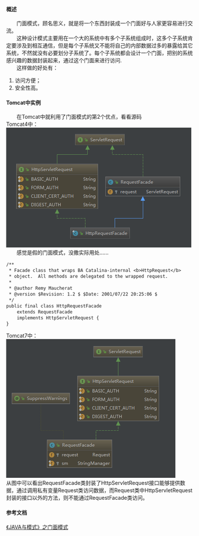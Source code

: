 #### 概述
&emsp;&emsp;门面模式，顾名思义，就是将一个东西封装成一个门面好与人家更容易进行交流。    
&emsp;&emsp;这种设计模式主要用在一个大的系统中有多个子系统组成时，这多个子系统肯定要涉及到相互通信，但是每个子系统又不能将自己的内部数据过多的暴露给其它系统，不然就没有必要划分子系统了。每个子系统都会设计一个门面，把别的系统感兴趣的数据封装起来，通过这个门面来进行访问.     
&emsp;&emsp;这样做的好处有：
1. 访问方便；
2. 安全性高。

#### Tomcat中实例
&emsp;&emsp;在Tomcat中就利用了门面模式的第2个优点，看看源码    
Tomcat4中：    
![iamge](https://github.com/wooyeeyii/UsefulImage/blob/master/youdao/design%20pattern/tomcat4RequestFacade.PNG?raw=true)   
&emsp;&emsp;感觉是假的门面模式，没撒实际用处......
```
/**
 * Facade class that wraps BA Catalina-internal <b>HttpRequest</b>
 * object.  All methods are delegated to the wrapped request.
 *
 * @author Remy Maucherat
 * @version $Revision: 1.2 $ $Date: 2001/07/22 20:25:06 $
 */
public final class HttpRequestFacade
    extends RequestFacade
    implements HttpServletRequest {
}
```
Tomcat7中：    
![image](https://github.com/wooyeeyii/UsefulImage/blob/master/youdao/design%20pattern/Tomcat7RequestFacade.png?raw=true)    
从图中可以看出RequestFacade类封装了HttpServletRequest接口能够提供数据，通过调用私有变量Request类访问数据，而Request类中HttpServletRequest封装的接口以外的方法，则不能通过RequestFacade类访问。

#### 参考文档
[《JAVA与模式》之门面模式](https://www.cnblogs.com/java-my-life/archive/2012/05/02/2478101.html)
